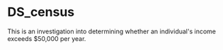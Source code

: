 # DS_census
This is an investigation into determining whether an individual's income exceeds $50,000 per year.
